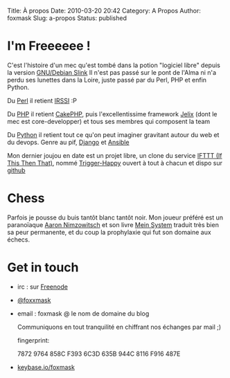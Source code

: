 Title: À propos
Date: 2010-03-20 20:42
Category: A Propos
Author: foxmask
Slug: a-propos
Status: published

# I'm Freeeeee !

C'est l'histoire d'un mec qu'est tombé dans la potion "logiciel libre" depuis la version [GNU/Debian Slink](https://wiki.debian.org/DebianSlink)
Il n'est pas passé sur le pont de l'Alma ni n'a perdu ses lunettes dans la Loire, juste passé par du Perl, PHP et enfin Python.

Du [Perl](http://www.perl.org/) il retient [IRSSI](http://irssi.org/)
:P  

Du [PHP](http://php.net/) il retient [CakePHP](http://cakephp.org/),
puis l'excellentissime framework [Jelix](http://jelix.org/) (dont le mec
est core-developper) et tous ses membres qui composent la team  

Du [Python](https://www.python.org/) il retient tout ce qu'on peut imaginer gravitant autour du web et du devops. Genre au pif, [Django](https://www.djangoproject.com/) et [Ansible](http://ansible.com)

Mon dernier joujou en date est un projet libre, un clone du service [IFTTT (If This Then That)](https://ifttt.com), nommé [Trigger-Happy](https://trigger-happy.eu) ouvert à tout à chacun et dispo sur [github](https://github.com/foxmask/django-th)

# Chess

Parfois je pousse du buis tantôt blanc tantôt noir. Mon joueur préféré est un paranoïaque [Aaron Nimzowitsch](https://en.wikipedia.org/wiki/Aron_Nimzowitsch) et son livre [Mein System](https://en.wikipedia.org/wiki/My_System) traduit très bien sa peur permanente, et du coup la prophylaxie qui fut son domaine aux échecs.

# Get in touch


* irc : sur [Freenode](irc://irc.freenode.net)

* [@foxxmask](https://twitter.com/foxxmask)

* email : foxmask @ le nom de domaine du blog

    Communiquons en tout tranquilité en chiffrant nos échanges par mail ;)

    fingerprint:

    7872 9764 858C F393 6C3D  635B 944C 8116 F916 487E


* [keybase.io/foxmask](https://keybase.io/foxmask)
